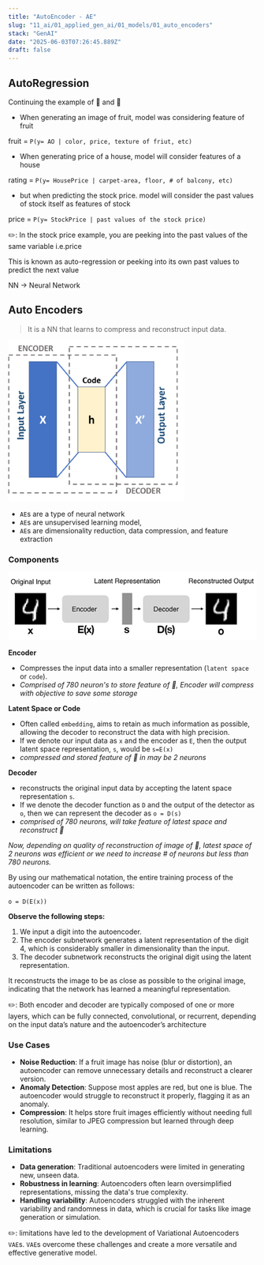 ```yaml
---
title: "AutoEncoder - AE"
slug: "11_ai/01_applied_gen_ai/01_models/01_auto_encoders"
stack: "GenAI"
date: "2025-06-03T07:26:45.889Z"
draft: false
---
```


## AutoRegression

Continuing the example of 🍎 and 🍊

- When generating an image of fruit, model was considering feature of fruit

fruit = `P(y= AO | color, price, texture of friut, etc)`

- When generating price of a house, model will consider features of a house

rating = `P(y= HousePrice | carpet-area, floor, # of balcony, etc)`

- but when predicting the stock price. model will consider the past values of stock itself as features of stock

price = `P(y= StockPrice | past values of the stock price)`

✏️: In the stock price example, you are peeking into the past values of the same variable i.e.price

This is known as auto-regression or peeking into its own past values to predict the next value

NN -> Neural Network

## **A**uto **E**ncoders

> It is a NN that learns to compress and reconstruct input data.

![AutoEncoder - Architecture](../../../../../src/images/11_ai/01_agen_ai/agi-9.png)

- `AE`s are a type of neural network
- `AE`s are unsupervised learning model,
- `AE`s are dimensionality reduction, data compression, and feature extraction

### Components

![AutoEncoder - example](../../../../../src/images/11_ai/01_agen_ai/agi-9a.png)

**Encoder**

- Compresses the input data into a smaller representation (`latent space` or `code`).
- _Comprised of 780 neuron's to store feature of 🍎, Encoder will compress with objective to save some storage_

**Latent Space or Code**

- Often called `embedding`, aims to retain as much information as possible, allowing the decoder to reconstruct the data with high precision.
- If we denote our input data as `x` and the encoder as `E`, then the output latent space representation, `s`, would be `s=E(x)`
- _compressed and stored feature of 🍎 in may be 2 neurons_

**Decoder**

- reconstructs the original input data by accepting the latent space representation `s`.
- If we denote the decoder function as `D` and the output of the detector as `o`, then we can represent the decoder as `o = D(s)`
- _comprised of 780 neurons, will take feature of latest space and reconstruct 🍎_

_Now, depending on quality of reconstruction of image of 🍎, latest space of 2 neurons was efficient or we need to increase # of neurons but less than 780 neurons._

By using our mathematical notation, the entire training process of the autoencoder can be written as follows:

`o = D(E(x))`

**Observe the following steps:**

1. We input a digit into the autoencoder.
2. The encoder subnetwork generates a latent representation of the digit 4, which is considerably smaller in dimensionality than the input.
3. The decoder subnetwork reconstructs the original digit using the latent representation.

It reconstructs the image to be as close as possible to the original image, indicating that the network has learned a meaningful representation.

✏️: Both encoder and decoder are typically composed of one or more layers, which can be fully connected, convolutional, or recurrent, depending on the input data’s nature and the autoencoder’s architecture

### Use Cases

- **Noise Reduction**: If a fruit image has noise (blur or distortion), an autoencoder can remove unnecessary details and reconstruct a clearer version.
- **Anomaly Detection**: Suppose most apples are red, but one is blue. The autoencoder would struggle to reconstruct it properly, flagging it as an anomaly.
- **Compression**: It helps store fruit images efficiently without needing full resolution, similar to JPEG compression but learned through deep learning.

### Limitations

- **Data generation**: Traditional autoencoders were limited in generating new, unseen data.
- **Robustness in learning**: Autoencoders often learn oversimplified representations, missing the data's true complexity.
- **Handling variability**: Autoencoders struggled with the inherent variability and randomness in data, which is crucial for tasks like image generation or simulation.

✏️: limitations have led to the development of Variational
Autoencoders `VAE`s. `VAE`s overcome these challenges and create a more versatile and effective generative model.
